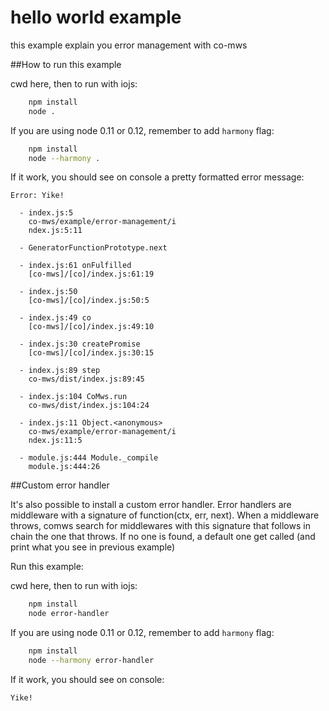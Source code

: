 # hello world example

this example explain you error management with co-mws

##How to run this example

cwd here, then to run with iojs:

```sh
    npm install
    node .
```

If you are using node 0.11 or 0.12, remember to add `harmony` flag:

```sh
    npm install
    node --harmony .
```

If it work, you should see on console a pretty formatted error message:

```
Error: Yike!
  
  - index.js:5 
    co-mws/example/error-management/i
    ndex.js:5:11
  
  - GeneratorFunctionPrototype.next
  
  - index.js:61 onFulfilled
    [co-mws]/[co]/index.js:61:19
  
  - index.js:50 
    [co-mws]/[co]/index.js:50:5
  
  - index.js:49 co
    [co-mws]/[co]/index.js:49:10
  
  - index.js:30 createPromise
    [co-mws]/[co]/index.js:30:15
  
  - index.js:89 step
    co-mws/dist/index.js:89:45
  
  - index.js:104 CoMws.run
    co-mws/dist/index.js:104:24
  
  - index.js:11 Object.<anonymous>
    co-mws/example/error-management/i
    ndex.js:11:5
  
  - module.js:444 Module._compile
    module.js:444:26

```




##Custom error handler

It's also possible to install a custom error handler.
Error handlers are middleware with a signature of function(ctx, err, next).
When a middleware throws, comws search for middlewares with this signature 
that follows in chain the one that throws. If no one is found, a default one
get called (and print what you see in previous example)

Run this example:

cwd here, then to run with iojs:

```sh
    npm install
    node error-handler
```

If you are using node 0.11 or 0.12, remember to add `harmony` flag:

```sh
    npm install
    node --harmony error-handler
```

If it work, you should see on console:

```
Yike!
```
